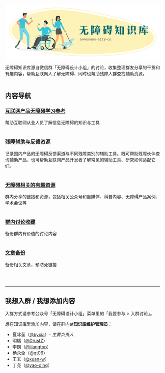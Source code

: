 ![无障碍知识库；整理维护：无障碍设计小组](assets/wiki-header.png)

无障碍知识库源自微信群「无障碍设计小组」的讨论，收集整理群友分享的干货和有趣内容，帮助互联网人了解无障碍、同时也帮助残障人群查找辅助资源。
<br/><br/>

## 内容导航

### **[互联网产品无障碍学习参考](互联网产品无障碍学习参考.md)** 
帮助互联网从业人员了解信息无障碍的知识与工具
<br/><br/>

### **[残障辅助与反馈资源](残障辅助与反馈资源.md)**
记录国内产品的无障碍反馈渠道与不同残障类别的辅助工具。既可帮助残障伙伴查询辅助产品、也可帮助互联网产品开发者了解常见的辅助工具、研究如何适配它们。
<br/><br/>

### **[无障碍相关的有趣资源](无障碍相关的有趣资源.md)**
群内分享的链接和资源，包括相关公众号和自媒体、科普内容、无障碍产品案例、学术会议等
<br/><br/>

### **[群内讨论收藏](群内讨论收藏.md)**
备份群内有价值的讨论内容
<br/><br/>

### **[文章备份](文章备份/)**
备份相关文章，预防死链接

<br/><br/>

---

## 我想入群 / 我想添加内容

入群方式请参考公众号「无障碍设计小组」菜单里的「我要参与 > 入群讨论」。

想在知识库里添加内容，请在群内at**知识库维护管理员**：
* 夏冰莹（[@byxia](https://github.com/byxia)）*- 主要负责人*
* 明瑞（[@DrustZ](https://github.com/DrustZ)）
*  李朗（[@lilangtop](https://github.com/lilangtop)）
*  杨永全（[@qt06](https://github.com/qt06)）
*  王玄（[@xuan-w](https://github.com/xuan-w)）
*  丁尧（[@yao-ding](https://github.com/yao-ding)）
